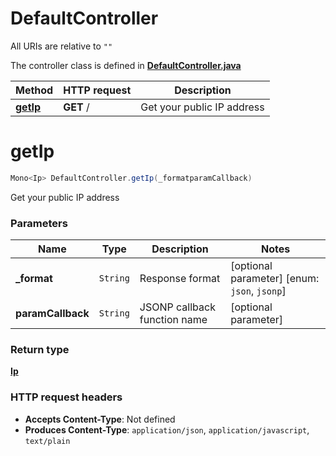 # DefaultController

All URIs are relative to `""`

The controller class is defined in **[DefaultController.java](../../src/main/java/org/openapitools/controller/DefaultController.java)**

Method | HTTP request | Description
------------- | ------------- | -------------
[**getIp**](#getIp) | **GET** / | Get your public IP address

<a name="getIp"></a>
# **getIp**
```java
Mono<Ip> DefaultController.getIp(_formatparamCallback)
```

Get your public IP address

### Parameters
Name | Type | Description  | Notes
------------- | ------------- | ------------- | -------------
**_format** | `String` | Response format | [optional parameter] [enum: `json`, `jsonp`]
**paramCallback** | `String` | JSONP callback function name | [optional parameter]

### Return type
[**Ip**](../../docs/models/Ip.md)


### HTTP request headers
 - **Accepts Content-Type**: Not defined
 - **Produces Content-Type**: `application/json`, `application/javascript`, `text/plain`

